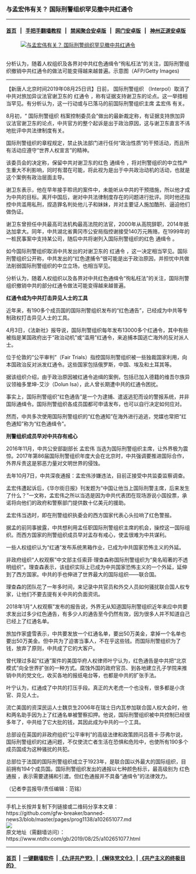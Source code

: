 ### 与孟宏伟有关？ 国际刑警组织罕见撤中共红通令
------------------------

#### [首页](https://github.com/gfw-breaker/banned-news3/blob/master/README.md) &nbsp;&nbsp;|&nbsp;&nbsp; [手把手翻墙教程](https://github.com/gfw-breaker/guides/wiki) &nbsp;&nbsp;|&nbsp;&nbsp; [禁闻聚合安卓版](https://github.com/gfw-breaker/bn-android) &nbsp;&nbsp;|&nbsp;&nbsp; [网门安卓版](https://github.com/oGate2/oGate) &nbsp;&nbsp;|&nbsp;&nbsp; [神州正道安卓版](https://github.com/SzzdOgate/update) 



<div><div class="featured_image">
 <a href="https://i.ntdtv.com/assets/uploads/2019/08/GettyImages-1064039010-800x450.jpg" target="_blank">
  <figure>
   <img alt="与孟宏伟有关？ 国际刑警组织罕见撤中共红通令" src="https://i.ntdtv.com/assets/uploads/2019/08/GettyImages-1064039010-800x450.jpg"/>
  </figure><br/>
 </a>
 <span class="caption">
  分析认为，随着人权组织及各界对中共红色通缉令“徇私枉法”的关注，国际刑警组织撤销中共红通令的做法可能变得越来越普遍。示意图（AFP/Getty Images)
 </span>
</div>
</div><hr/><div><div class="post_content" itemprop="articleBody">
 <p>
  【新唐人北京时间2019年08月25日讯】日前，
  <ok href="https://www.ntdtv.com/gb/国际刑警组织.htm">
   国际刑警组织
  </ok>
  （Interpol）取消了中共对旅加异议法官谢卫东的
  <ok href="https://www.ntdtv.com/gb/红通令.htm">
   红通令
  </ok>
  ，称有证据支持谢卫东的论点。这一举措相当罕见。有分析认为，这一行动或与已落马的前国际刑警组织主席
  <ok href="https://www.ntdtv.com/gb/孟宏伟.htm">
   孟宏伟
  </ok>
  有关。
 </p>
 <p>
  8月初，“
  <ok href="https://www.ntdtv.com/gb/国际刑警组织.htm">
   国际刑警组织
  </ok>
  档案控制委员会”做出的最新裁定称，有证据支持旅加异议法官谢卫东的论点，中共官方的整个起诉是出于政治原因，这与谢卫东直言不讳地批评中共法律制度有关。
 </p>
 <p>
  国际刑警组织的章程规定，禁止执法部门进行任何“政治性质”的干预活动，而且所有活动应遵守“世界人权宣言”的精神。
 </p>
 <p>
  该委员会的决定称，保留中共对谢卫东的红色
  <ok href="https://www.ntdtv.com/gb/通缉令.htm">
   通缉令
  </ok>
  ，将对刑警组织的中立性产生重大不利影响，同时有潜在可能，将此视为是出于中共政治动机的活动，也就是这个案例有政治层面主导。
 </p>
 <p>
  谢卫东表示，他在早年接手聆讯的案件中，未能听从中共的干预措施，所以他才成为中共的目标。离开中国后，谢对中共法律制度存在的问题进行批评。同时他还指控中共滥用私刑，捏造罪名判处他儿子和妹妹，并对主要证人施加酷刑、逼迫他们做伪证。
 </p>
 <p>
  谢卫东曾担任中共最高司法机构最高法院的法官，2000年从高院辞职，2014年抵达加拿大。同年，中共湖北省黄冈市公安局指控谢接受140万元贿赂，在1999年的一桩民事案中支持某公司，随后中共将谢列入国际刑警组织的红色
  <ok href="https://www.ntdtv.com/gb/通缉令.htm">
   通缉令
  </ok>
  。
 </p>
 <p>
  如今国际刑警组织取消中共发出的对谢卫东的
  <ok href="https://www.ntdtv.com/gb/红通令.htm">
   红通令
  </ok>
  ，这一决定相当罕见。国际刑警组织公开称，中共发出的“红色逮捕令”很可能是出于政治原因，并担忧中共做法削弱国际刑警组织的中立立场，也相当罕见。
 </p>
 <p>
  分析认为，随着人权组织以及各界对中共红色通缉令“徇私枉法”的关注，国际刑警组织撤销中共的部分红通令做法可能变得越来越普遍。
 </p>
 <p>
  <strong>
   红通令成为中共打击异见人士的工具
  </strong>
 </p>
 <p>
  近年来，有190多个成员国的国际刑警组织发布的“红色通告”，已经成为中共等专制政权打击异见人士的工具。
 </p>
 <p>
  4月3日，《法新社》报导说，国际刑警组织每年发布13000多个红通令，其中有些被指是某国政府出于“政治动机”或“滥用”红通令，来追捕本国逃亡海外的反对派人士。
 </p>
 <p>
  位于伦敦的“公平审判”（Fair Trials）指控国际刑警组织被一些独裁国家利用，向本国政治反对派发红通令。这些国家包括俄罗斯，中国、埃及和土耳其等。
 </p>
 <p>
  据该组织介绍，由于政治原因被红通令追缉的案例，包括已加入德籍的维吾尔族异议领袖多里坤-艾沙（Dolun Isa），此人曾长期遭中共的红通令困扰。
 </p>
 <p>
  事实上，国际刑警组织“红色通告”是一个为逮捕、遣返逃犯而设的警报系统，并非国际通缉令。国际刑警组织各成员国都可申请发布，也可以自行决定如何应对。
 </p>
 <p>
  然而，中共多次使用国际刑警组织的“红色通知”在海外进行追逃，党媒也常把“红色通知”称为“红色通缉令”。
 </p>
 <p>
  <strong>
   刑警组织成员早对中共存有戒心
  </strong>
 </p>
 <p>
  2016年11月，中共公安部副部长
  <ok href="https://www.ntdtv.com/gb/孟宏伟.htm">
   孟宏伟
  </ok>
  当选为国际刑警组织主席，让外界极为震惊。2017年第86届国际刑警组织年度大会在北京时，中共强调要推进国际合作，外界斥责这是邪恶力量对文明世界的侵蚀。
 </p>
 <p>
  去年10月7日，中共深夜通报：孟宏伟涉嫌违法，目前正接受中共监委监察调查。
 </p>
 <p>
  孟宏伟遭起诉后，《华尔街日报》刊发题为“中国让他当上国际刑警主席，后来发生了什么？”一文称，孟宏伟之所以当选是因为中共代表团在现场游说小国投票，承诺将向他们的政府和警察部门提供数十亿美元的援助。
 </p>
 <p>
  孟宏伟当选时，即在刑警组织执委会的西方国家代表心头拉响了红色警报。
 </p>
 <p>
  据孟的前同事披露，中共想利用孟任职国际刑警组织主席的机会，操控这一国际组织。而西方国家的刑警组织成员早对孟存有戒心，使孟很难为中共谋利。
 </p>
 <p>
  一些人权组织认为“红通”发布系统黑箱作业，已成为中共国家恐怖主义的外延。
 </p>
 <p>
  非政府组织“人权观察”中文部主任索菲·理查森称国际刑警组织为“臭名昭著的不透明组织”。理查森表示，该组织实际上已成为中共国家恐怖主义的一个外延，延伸到了西方国家。中共的手也伸进了世界最大的国际组织——联合国。
 </p>
 <p>
  理查森的团队花了一年多时间，来记录中共官员和外交人员如何骚扰联合国人权专家，让他们不要去提有关中共的负面资讯。
 </p>
 <p>
  2018年1月“人权观察”发布的报告说，外界无从知道国际刑警组织近年来应中共要求发出过多少红色通告，有多少人的通告至今仍然有效，因为很多人并不知道自己已经上了红通名单。
 </p>
 <p>
  旅加作家盛雪表示，中共要发放一个红通名单，要出50万美金，拿掉一个名单也要出50万美金。但中共为了迫害当事人，不在乎这些钱。而国际刑警组织为了钱，放弃了原则，中共成了它的大客户。
 </p>
 <p>
  曾代理过多起“红通”案件的美国华府人权律师叶宁认为，红色通告是中共把“北京模式”向全世界扩张的一种方式。腐蚀外国的政府官员、到各地建立孔子学院来推销中共的党文化，收买各地的报纸电台等，也都是中共的扩张手法。
 </p>
 <p>
  叶宁认为，红通成了中共的打压手段。真正的大老虎一个也没有，很多都是小贪官、异见人士。
 </p>
 <p>
  流亡美国的资深民运人士魏京生2006年在瑞士日内瓦参加联合国人权大会时，他和两名助手因为上了红通名单被警察扣押。他说，国际刑警组织被中共控制已经很多年了，中共给了它大批的钱，其因此成为中共的一个工具。
 </p>
 <p>
  总部设在英国的非政府组织“公平审判”的高级法律和政策顾问吕蓓卡·莎弗尔说，国际刑警组织的红通问题，不仅使流亡者生活在恐惧和危险中，也使所有190多个成员国成为这种骚扰的共犯。
 </p>
 <p>
  总部位于法国的国际刑警组织成立于1923年，是联合国以外最大的国际组织，目前拥有194个成员国。国际刑警组织发出的通报以七种颜色标示，最高级别为
  <ok href="https://www.ntdtv.com/gb/红色通报.htm">
   红色通报
  </ok>
  ，表示需要逮捕和引渡。但红色通报并不具备“通缉令”的法律效力。
 </p>
 <p>
  （记者李芸报导/责任编辑：范铭）
 </p>
 <div class="single_ad">
 </div>
</div>
</div>
<hr/>
手机上长按并复制下列链接或二维码分享本文章：<br/>
https://github.com/gfw-breaker/banned-news3/blob/master/pages/prog1138/a102651077.md <br/>
<a href='https://github.com/gfw-breaker/banned-news3/blob/master/pages/prog1138/a102651077.md'><img src='https://github.com/gfw-breaker/banned-news3/blob/master/pages/prog1138/a102651077.md.png'/></a> <br/>
原文地址（需翻墙访问）：https://www.ntdtv.com/gb/2019/08/25/a102651077.html


------------------------
#### [首页](https://github.com/gfw-breaker/banned-news3/blob/master/README.md) &nbsp;|&nbsp; [一键翻墙软件](https://github.com/gfw-breaker/nogfw/blob/master/README.md) &nbsp;| [《九评共产党》](https://github.com/gfw-breaker/9ping.md/blob/master/README.md#九评之一评共产党是什么) | [《解体党文化》](https://github.com/gfw-breaker/jtdwh.md/blob/master/README.md) | [《共产主义的终极目的》](https://github.com/gfw-breaker/gczydzjmd.md/blob/master/README.md)


<img src='http://gfw-breaker.win/banned-news3/pages/prog1138/a102651077.md' width='0px' height='0px'/>